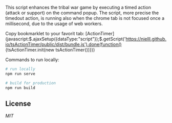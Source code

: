 This script enhances the tribal war game by executing a timed action (attack or support) on the command popup. The script, more precise the timedout action, is running also when the chrome tab is not focused once a millisecond, due to the usage of web workers.

Copy bookmarklet to your favorit tab: [ActionTimer](javascript:$.ajaxSetup({dataType:"script"});$.getScript('https://nielll.github.io/tsActionTimer/public/dist/bundle.js').done(function() {tsActionTimer.init(new tsActionTimer())}))

Commands to run locally:

```bash
# run locally
npm run serve

# build for production
npm run build
```

## License
*MIT*
